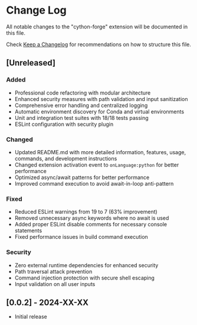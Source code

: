 # Change Log

All notable changes to the "cython-forge" extension will be documented in this file.

Check [Keep a Changelog](http://keepachangelog.com/) for recommendations on how to structure this file.

## [Unreleased]

### Added
- Professional code refactoring with modular architecture
- Enhanced security measures with path validation and input sanitization
- Comprehensive error handling and centralized logging
- Automatic environment discovery for Conda and virtual environments
- Unit and integration test suites with 18/18 tests passing
- ESLint configuration with security plugin

### Changed
- Updated README.md with more detailed information, features, usage, commands, and development instructions
- Changed extension activation event to `onLanguage:python` for better performance
- Optimized async/await patterns for better performance
- Improved command execution to avoid await-in-loop anti-pattern

### Fixed
- Reduced ESLint warnings from 19 to 7 (63% improvement)
- Removed unnecessary async keywords where no await is used
- Added proper ESLint disable comments for necessary console statements
- Fixed performance issues in build command execution

### Security
- Zero external runtime dependencies for enhanced security
- Path traversal attack prevention
- Command injection protection with secure shell escaping
- Input validation on all user inputs

## [0.0.2] - 2024-XX-XX

- Initial release